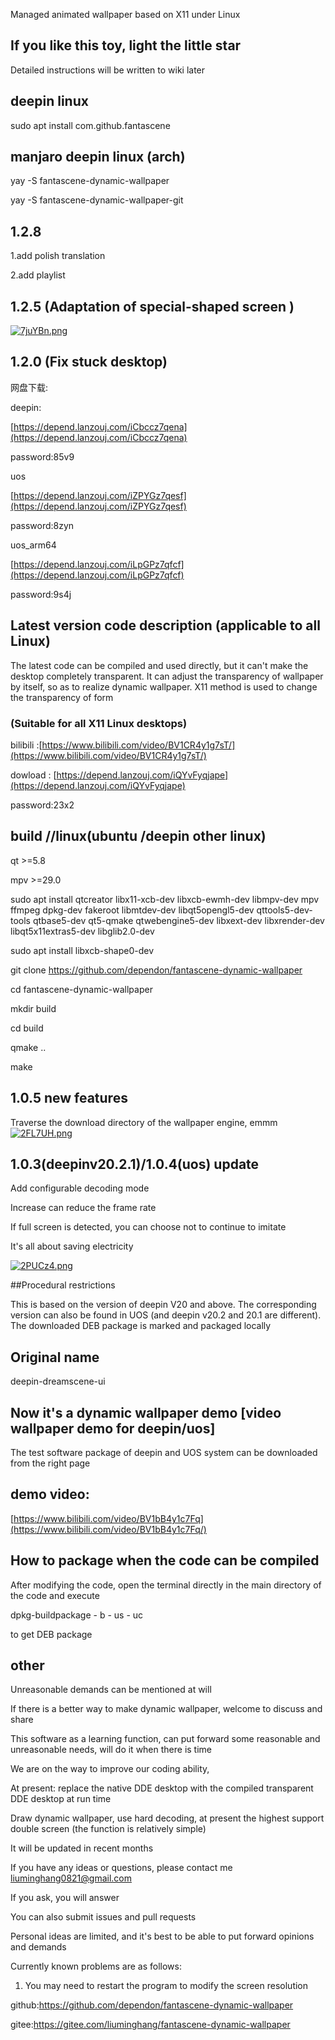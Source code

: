 Managed animated wallpaper based on X11 under Linux

## If you like this toy, light the little star
Detailed instructions will be written to wiki later

## deepin linux 
sudo apt install com.github.fantascene

## manjaro deepin linux (arch)
yay -S fantascene-dynamic-wallpaper

yay -S fantascene-dynamic-wallpaper-git

## 1.2.8 

1.add polish translation 

2.add playlist

## 1.2.5 (Adaptation of special-shaped screen )

[![7juYBn.png](https://s4.ax1x.com/2022/01/27/7juYBn.png)](https://imgtu.com/i/7juYBn)

## 1.2.0 (Fix stuck desktop)
网盘下载:

deepin:

[https://depend.lanzouj.com/iCbccz7qena](https://depend.lanzouj.com/iCbccz7qena)

password:85v9

uos

[https://depend.lanzouj.com/iZPYGz7qesf](https://depend.lanzouj.com/iZPYGz7qesf)

password:8zyn

uos_arm64

[https://depend.lanzouj.com/iLpGPz7qfcf](https://depend.lanzouj.com/iLpGPz7qfcf)

password:9s4j

## Latest version code description (applicable to all Linux)
The latest code can be compiled and used directly, but it can't make the desktop completely transparent. It can adjust the transparency of wallpaper by itself, so as to realize dynamic wallpaper. X11 method is used to change the transparency of form
### (Suitable for all X11 Linux desktops)
bilibili :[https://www.bilibili.com/video/BV1CR4y1g7sT/](https://www.bilibili.com/video/BV1CR4y1g7sT/)

dowload : [https://depend.lanzouj.com/iQYvFyqjape](https://depend.lanzouj.com/iQYvFyqjape)

password:23x2

## build //linux(ubuntu /deepin  other linux)
qt >=5.8

mpv >=29.0

sudo apt install qtcreator libx11-xcb-dev libxcb-ewmh-dev libmpv-dev mpv ffmpeg dpkg-dev fakeroot libmtdev-dev libqt5opengl5-dev qttools5-dev-tools qtbase5-dev qt5-qmake qtwebengine5-dev libxext-dev libxrender-dev libqt5x11extras5-dev libglib2.0-dev

sudo apt install libxcb-shape0-dev

git clone https://github.com/dependon/fantascene-dynamic-wallpaper

cd fantascene-dynamic-wallpaper

mkdir build

cd build

qmake ..

make


## 1.0.5 new features

Traverse the download directory of the wallpaper engine, emmm
[![2FL7UH.png](https://z3.ax1x.com/2021/05/28/2FL7UH.png)](https://imgtu.com/i/2FL7UH)

## 1.0.3(deepinv20.2.1)/1.0.4(uos) update

Add configurable decoding mode

Increase can reduce the frame rate

If full screen is detected, you can choose not to continue to imitate

It's all about saving electricity

[![2PUCz4.png](https://z3.ax1x.com/2021/05/27/2PUCz4.png)](https://imgtu.com/i/2PUCz4)


##Procedural restrictions

This is based on the version of deepin V20 and above. The corresponding version can also be found in UOS (and deepin v20.2 and 20.1 are different). The downloaded DEB package is marked and packaged locally

## Original name
deepin-dreamscene-ui

## Now it's a dynamic wallpaper demo [video wallpaper demo for deepin/uos]
The test software package of deepin and UOS system can be downloaded from the right page

## demo video:
[https://www.bilibili.com/video/BV1bB4y1c7Fq](https://www.bilibili.com/video/BV1bB4y1c7Fq/)

## How to package when the code can be compiled

After modifying the code, open the terminal directly in the main directory of the code and execute 

dpkg-buildpackage - b - us - uc 

to get DEB package

## other
Unreasonable demands can be mentioned at will

If there is a better way to make dynamic wallpaper, welcome to discuss and share

This software as a learning function, can put forward some reasonable and unreasonable needs, will do it when there is time

We are on the way to improve our coding ability,

At present: replace the native DDE desktop with the compiled transparent DDE desktop at run time

Draw dynamic wallpaper, use hard decoding, at present the highest support double screen (the function is relatively simple)

It will be updated in recent months

If you have any ideas or questions, please contact me liuminghang0821@gmail.com

If you ask, you will answer

You can also submit issues and pull requests

Personal ideas are limited, and it's best to be able to put forward opinions and demands

Currently known problems are as follows:

1. You may need to restart the program to modify the screen resolution
 

github:https://github.com/dependon/fantascene-dynamic-wallpaper

gitee:https://gitee.com/liuminghang/fantascene-dynamic-wallpaper

